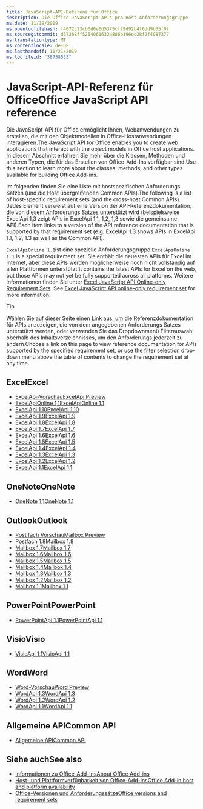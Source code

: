 ```yaml
---
title: JavaScript-API-Referenz für Office
description: Die Office-JavaScript-APIs pro Host Anforderungsgruppe
ms.date: 11/19/2019
ms.openlocfilehash: f4072c23cb0d6e0d5375cf79d92b4f6dd9b35f0f
ms.sourcegitcommit: d37268ff5254061632a886b196ec28f2f4087377
ms.translationtype: MT
ms.contentlocale: de-DE
ms.lasthandoff: 11/21/2019
ms.locfileid: "38758533"
---
```

# <a name="office-javascript-api-reference"></a><span data-ttu-id="41456-103">JavaScript-API-Referenz für Office</span><span class="sxs-lookup"><span data-stu-id="41456-103">Office JavaScript API reference</span></span>

<span data-ttu-id="41456-104">Die JavaScript-API für Office ermöglicht Ihnen, Webanwendungen zu erstellen, die mit den Objektmodellen in Office-Hostanwendungen interagieren.</span><span class="sxs-lookup"><span data-stu-id="41456-104">The JavaScript API for Office enables you to create web applications that interact with the object models in Office host applications.</span></span> <span data-ttu-id="41456-105">In diesem Abschnitt erfahren Sie mehr über die Klassen, Methoden und anderen Typen, die für das Erstellen von Office-Add-Ins verfügbar sind.</span><span class="sxs-lookup"><span data-stu-id="41456-105">Use this section to learn more about the classes, methods, and other types available for building Office Add-ins.</span></span>

<span data-ttu-id="41456-106">Im folgenden finden Sie eine Liste mit hostspezifischen Anforderungs Sätzen (und die Host übergreifenden Common APIs).</span><span class="sxs-lookup"><span data-stu-id="41456-106">The following is a list of host-specific requirement sets (and the cross-host Common APIs).</span></span> <span data-ttu-id="41456-107">Jedes Element verweist auf eine Version der API-Referenzdokumentation, die von diesem Anforderungs Satzes unterstützt wird (beispielsweise ExcelApi 1,3 zeigt APIs in ExcelApi 1,1, 1,2, 1,3 sowie die gemeinsame API).</span><span class="sxs-lookup"><span data-stu-id="41456-107">Each item links to a version of the API reference documentation that is supported by that requirement set (e.g. ExcelApi 1.3 shows APIs in ExcelApi 1.1, 1.2, 1.3 as well as the Common API).</span></span>

<span data-ttu-id="41456-108">`ExcelApiOnline 1.1`ist eine spezielle Anforderungsgruppe.</span><span class="sxs-lookup"><span data-stu-id="41456-108">`ExcelApiOnline 1.1` is a special requirement set.</span></span> <span data-ttu-id="41456-109">Sie enthält die neuesten APIs für Excel im Internet, aber diese APIs werden möglicherweise noch nicht vollständig auf allen Plattformen unterstützt.</span><span class="sxs-lookup"><span data-stu-id="41456-109">It contains the latest APIs for Excel on the web, but those APIs may not yet be fully supported across all platforms.</span></span> <span data-ttu-id="41456-110">Weitere Informationen finden Sie unter [Excel JavaScript API Online-only Requirement Sets](/office/dev/add-ins/reference/requirement-sets/excel-api-online-requirement-set) .</span><span class="sxs-lookup"><span data-stu-id="41456-110">See [Excel JavaScript API online-only requirement set](/office/dev/add-ins/reference/requirement-sets/excel-api-online-requirement-set) for more information.</span></span>

> [!TIP]
> <span data-ttu-id="41456-111">Wählen Sie auf dieser Seite einen Link aus, um die Referenzdokumentation für APIs anzuzeigen, die von dem angegebenen Anforderungs Satzes unterstützt werden, oder verwenden Sie das Dropdownmenü Filterauswahl oberhalb des Inhaltsverzeichnisses, um den Anforderungs jederzeit zu ändern.</span><span class="sxs-lookup"><span data-stu-id="41456-111">Choose a link on this page to view reference documentation for APIs supported by the specified requirement set, or use the filter selection drop-down menu above the table of contents to change the requirement set at any time.</span></span>

## <a name="excel"></a><span data-ttu-id="41456-112">Excel</span><span class="sxs-lookup"><span data-stu-id="41456-112">Excel</span></span>

- [<span data-ttu-id="41456-113">ExcelApi-Vorschau</span><span class="sxs-lookup"><span data-stu-id="41456-113">ExcelApi Preview</span></span>](/javascript/api/excel?view=excel-js-preview)
- [<span data-ttu-id="41456-114">ExcelApiOnline 1,1</span><span class="sxs-lookup"><span data-stu-id="41456-114">ExcelApiOnline 1.1</span></span>](/javascript/api/excel?view=excel-js-online)
- [<span data-ttu-id="41456-115">ExcelApi 1.10</span><span class="sxs-lookup"><span data-stu-id="41456-115">ExcelApi 1.10</span></span>](/javascript/api/excel?view=excel-js-1.10)
- [<span data-ttu-id="41456-116">ExcelApi 1.9</span><span class="sxs-lookup"><span data-stu-id="41456-116">ExcelApi 1.9</span></span>](/javascript/api/excel?view=excel-js-1.9)
- [<span data-ttu-id="41456-117">ExcelApi 1.8</span><span class="sxs-lookup"><span data-stu-id="41456-117">ExcelApi 1.8</span></span>](/javascript/api/excel?view=excel-js-1.8)
- [<span data-ttu-id="41456-118">ExcelApi 1.7</span><span class="sxs-lookup"><span data-stu-id="41456-118">ExcelApi 1.7</span></span>](/javascript/api/excel?view=excel-js-1.7)
- [<span data-ttu-id="41456-119">ExcelApi 1.6</span><span class="sxs-lookup"><span data-stu-id="41456-119">ExcelApi 1.6</span></span>](/javascript/api/excel?view=excel-js-1.6)
- [<span data-ttu-id="41456-120">ExcelApi 1.5</span><span class="sxs-lookup"><span data-stu-id="41456-120">ExcelApi 1.5</span></span>](/javascript/api/excel?view=excel-js-1.5)
- [<span data-ttu-id="41456-121">ExcelApi 1.4</span><span class="sxs-lookup"><span data-stu-id="41456-121">ExcelApi 1.4</span></span>](/javascript/api/excel?view=excel-js-1.4)
- [<span data-ttu-id="41456-122">ExcelApi 1.3</span><span class="sxs-lookup"><span data-stu-id="41456-122">ExcelApi 1.3</span></span>](/javascript/api/excel?view=excel-js-1.3)
- [<span data-ttu-id="41456-123">ExcelApi 1.2</span><span class="sxs-lookup"><span data-stu-id="41456-123">ExcelApi 1.2</span></span>](/javascript/api/excel?view=excel-js-1.2)
- [<span data-ttu-id="41456-124">ExcelApi 1.1</span><span class="sxs-lookup"><span data-stu-id="41456-124">ExcelApi 1.1</span></span>](/javascript/api/excel?view=excel-js-1.1)

## <a name="onenote"></a><span data-ttu-id="41456-125">OneNote</span><span class="sxs-lookup"><span data-stu-id="41456-125">OneNote</span></span>

- [<span data-ttu-id="41456-126">OneNote 1,1</span><span class="sxs-lookup"><span data-stu-id="41456-126">OneNote 1.1</span></span>](/javascript/api/onenote?view=onenote-js-1.1)

## <a name="outlook"></a><span data-ttu-id="41456-127">Outlook</span><span class="sxs-lookup"><span data-stu-id="41456-127">Outlook</span></span>

- [<span data-ttu-id="41456-128">Post fach Vorschau</span><span class="sxs-lookup"><span data-stu-id="41456-128">Mailbox Preview</span></span>](/javascript/api/outlook?view=outlook-js-preview)
- [<span data-ttu-id="41456-129">Postfach 1.8</span><span class="sxs-lookup"><span data-stu-id="41456-129">Mailbox 1.8</span></span>](/javascript/api/outlook?view=outlook-js-1.8)
- [<span data-ttu-id="41456-130">Mailbox 1.7</span><span class="sxs-lookup"><span data-stu-id="41456-130">Mailbox 1.7</span></span>](/javascript/api/outlook?view=outlook-js-1.7)
- [<span data-ttu-id="41456-131">Mailbox 1.6</span><span class="sxs-lookup"><span data-stu-id="41456-131">Mailbox 1.6</span></span>](/javascript/api/outlook?view=outlook-js-1.6)
- [<span data-ttu-id="41456-132">Mailbox 1.5</span><span class="sxs-lookup"><span data-stu-id="41456-132">Mailbox 1.5</span></span>](/javascript/api/outlook?view=outlook-js-1.5)
- [<span data-ttu-id="41456-133">Mailbox 1.4</span><span class="sxs-lookup"><span data-stu-id="41456-133">Mailbox 1.4</span></span>](/javascript/api/outlook?view=outlook-js-1.4)
- [<span data-ttu-id="41456-134">Mailbox 1.3</span><span class="sxs-lookup"><span data-stu-id="41456-134">Mailbox 1.3</span></span>](/javascript/api/outlook?view=outlook-js-1.3)
- [<span data-ttu-id="41456-135">Mailbox 1.2</span><span class="sxs-lookup"><span data-stu-id="41456-135">Mailbox 1.2</span></span>](/javascript/api/outlook?view=outlook-js-1.2)
- [<span data-ttu-id="41456-136">Mailbox 1.1</span><span class="sxs-lookup"><span data-stu-id="41456-136">Mailbox 1.1</span></span>](/javascript/api/outlook?view=outlook-js-1.1)

## <a name="powerpoint"></a><span data-ttu-id="41456-137">PowerPoint</span><span class="sxs-lookup"><span data-stu-id="41456-137">PowerPoint</span></span>

- [<span data-ttu-id="41456-138">PowerPointApi 1.1</span><span class="sxs-lookup"><span data-stu-id="41456-138">PowerPointApi 1.1</span></span>](/javascript/api/powerpoint?view=powerpoint-js-1.1)

## <a name="visio"></a><span data-ttu-id="41456-139">Visio</span><span class="sxs-lookup"><span data-stu-id="41456-139">Visio</span></span>

- [<span data-ttu-id="41456-140">VisioApi 1,1</span><span class="sxs-lookup"><span data-stu-id="41456-140">VisioApi 1.1</span></span>](/javascript/api/visio?view=visio-js-1.1)

## <a name="word"></a><span data-ttu-id="41456-141">Word</span><span class="sxs-lookup"><span data-stu-id="41456-141">Word</span></span>

- [<span data-ttu-id="41456-142">Word-Vorschau</span><span class="sxs-lookup"><span data-stu-id="41456-142">Word Preview</span></span>](/javascript/api/word?view=word-js-preview)
- [<span data-ttu-id="41456-143">WordApi 1.3</span><span class="sxs-lookup"><span data-stu-id="41456-143">WordApi 1.3</span></span>](/javascript/api/word?view=word-js-1.3)
- [<span data-ttu-id="41456-144">WordApi 1.2</span><span class="sxs-lookup"><span data-stu-id="41456-144">WordApi 1.2</span></span>](/javascript/api/word?view=word-js-1.2)
- [<span data-ttu-id="41456-145">WordApi 1.1</span><span class="sxs-lookup"><span data-stu-id="41456-145">WordApi 1.1</span></span>](/javascript/api/word?view=word-js-1.1)

## <a name="common-api"></a><span data-ttu-id="41456-146">Allgemeine API</span><span class="sxs-lookup"><span data-stu-id="41456-146">Common API</span></span>

- [<span data-ttu-id="41456-147">Allgemeine API</span><span class="sxs-lookup"><span data-stu-id="41456-147">Common API</span></span>](/javascript/api/office?view=common-js)

## <a name="see-also"></a><span data-ttu-id="41456-148">Siehe auch</span><span class="sxs-lookup"><span data-stu-id="41456-148">See also</span></span>

- [<span data-ttu-id="41456-149">Informationen zu Office-Add-Ins</span><span class="sxs-lookup"><span data-stu-id="41456-149">About Office Add-ins</span></span>](/office/dev/add-ins/overview)
- [<span data-ttu-id="41456-150">Host- und Plattformverfügbarkeit von Office-Add-Ins</span><span class="sxs-lookup"><span data-stu-id="41456-150">Office Add-in host and platform availability</span></span>](/office/dev/add-ins/overview/office-add-in-availability)
- [<span data-ttu-id="41456-151">Office-Versionen und Anforderungssätze</span><span class="sxs-lookup"><span data-stu-id="41456-151">Office versions and requirement sets</span></span>](/office/dev/add-ins/develop/office-versions-and-requirement-sets)
